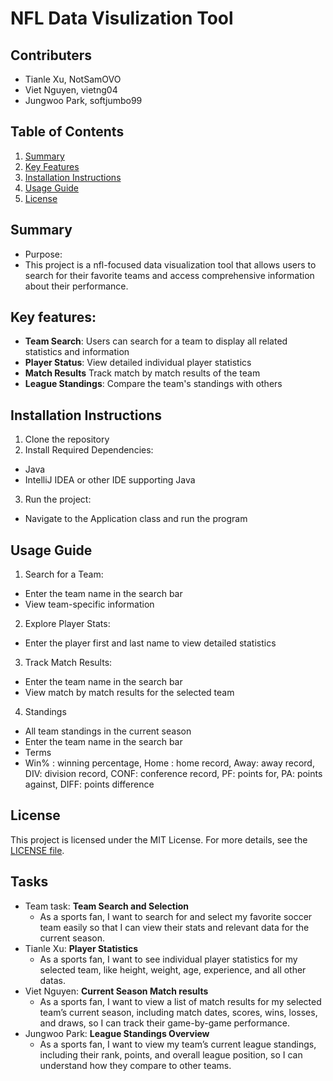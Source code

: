 # NFL Data Visulization Tool
## Contributers
- Tianle Xu, NotSamOVO
- Viet Nguyen, vietng04
- Jungwoo Park, softjumbo99
## Table of Contents
1. [Summary](#Summary)
2. [Key Features](#key-features)
3. [Installation Instructions](#installation-instructions)
4. [Usage Guide](#usage-guide)
5. [License](#License)
## Summary
- Purpose:
- This project is a nfl-focused data visualization tool that allows users to search for their favorite teams and access comprehensive information about their performance. 
## Key features:
- **Team Search**: Users can search for a team to display all related statistics and information
- **Player Status**: View detailed individual player statistics
- **Match Results** Track match by match results of the team
- **League Standings**: Compare the team's standings with others
## Installation Instructions
1. Clone the repository
2. Install Required Dependencies:
- Java
- IntelliJ IDEA or other IDE supporting Java
3. Run the project:
- Navigate to the Application class and run the program
## Usage Guide
1. Search for a Team:
- Enter the team name in the search bar
- View team-specific information
2. Explore Player Stats:
- Enter the player first and last name to view detailed statistics
3. Track Match Results:
- Enter the team name in the search bar
- View match by match results for the selected team
4. Standings
- All team standings in the current season
- Enter the team name in the search bar
- Terms
- Win% : winning percentage, Home : home record, Away: away record, DIV: division record, CONF: conference record, PF: points for, PA: points against, DIFF: points difference
## License
This project is licensed under the MIT License. For more details, see the [LICENSE file](LICENSE).
## Tasks
- Team task: **Team Search and Selection**
  - As a sports fan, I want to search for and select my favorite soccer team easily so that I can view their stats and relevant data for the current season.
- Tianle Xu: **Player Statistics**
  - As a sports fan, I want to see individual player statistics for my selected team, like height, weight, age, experience, and all other datas.
- Viet Nguyen: **Current Season Match results**
  - As a sports fan, I want to view a list of match results for my selected team’s current season, including match dates, scores, wins, losses, and draws, so I can track their game-by-game performance.
- Jungwoo Park: **League Standings Overview**
  - As a sports fan, I want to view my team’s current league standings, including their rank, points, and overall league position, so I can understand how they compare to other teams.

